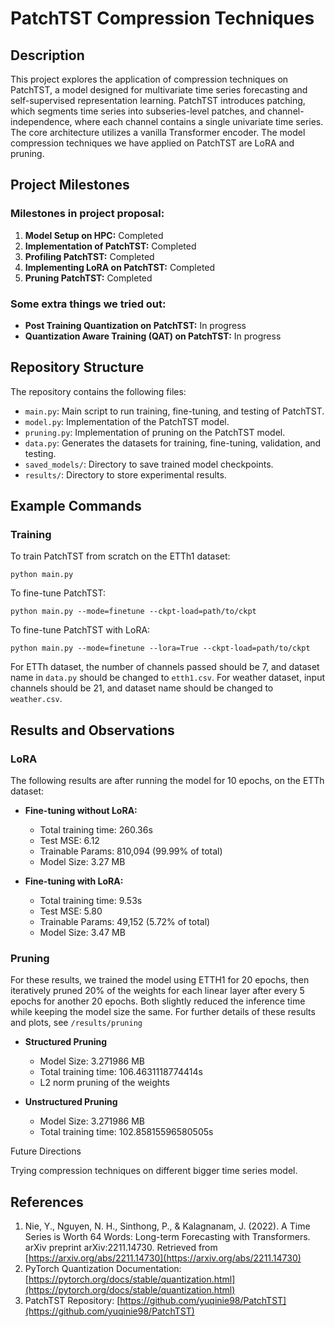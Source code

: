 
# PatchTST Compression Techniques

## Description

This project explores the application of compression techniques on PatchTST, a model designed for multivariate time series forecasting and self-supervised representation learning. PatchTST introduces patching, which segments time series into subseries-level patches, and channel-independence, where each channel contains a single univariate time series. The core architecture utilizes a vanilla Transformer encoder. The model compression techniques we have applied on PatchTST are LoRA and pruning.

## Project Milestones

### Milestones in project proposal:

1. **Model Setup on HPC:** Completed
2. **Implementation of PatchTST:** Completed
3. **Profiling PatchTST:** Completed
4. **Implementing LoRA on PatchTST:** Completed
5. **Pruning PatchTST:** Completed

### Some extra things we tried out:

- **Post Training Quantization on PatchTST:** In progress
- **Quantization Aware Training (QAT) on PatchTST:** In progress

## Repository Structure

The repository contains the following files:

- `main.py`: Main script to run training, fine-tuning, and testing of PatchTST.
- `model.py`: Implementation of the PatchTST model.
- `pruning.py`: Implementation of pruning on the PatchTST model.
- `data.py`: Generates the datasets for training, fine-tuning, validation, and testing.
- `saved_models/`: Directory to save trained model checkpoints.
- `results/`: Directory to store experimental results.

## Example Commands

### Training

To train PatchTST from scratch on the ETTh1 dataset:

```
python main.py
```

To fine-tune PatchTST:

```
python main.py --mode=finetune --ckpt-load=path/to/ckpt
```

To fine-tune PatchTST with LoRA:

```
python main.py --mode=finetune --lora=True --ckpt-load=path/to/ckpt
```

For ETTh dataset, the number of channels passed should be 7, and dataset name in `data.py` should be changed to `etth1.csv`. For weather dataset, input channels should be 21, and dataset name should be changed to `weather.csv`.

## Results and Observations

### LoRA

The following results are after running the model for 10 epochs, on the ETTh dataset:

- **Fine-tuning without LoRA:**
  - Total training time: 260.36s
  - Test MSE: 6.12
  - Trainable Params: 810,094 (99.99% of total)
  - Model Size: 3.27 MB

- **Fine-tuning with LoRA:**
  - Total training time: 9.53s
  - Test MSE: 5.80
  - Trainable Params: 49,152 (5.72% of total)
  - Model Size: 3.47 MB

### Pruning
For these results, we trained the model using ETTH1 for 20 epochs, then iteratively pruned 20% of the weights for each linear layer after every 5 epochs for another 20 epochs. Both slightly reduced the inference time while keeping the model size the same. For further details of these results and plots, see `/results/pruning` 

- **Structured Pruning**
  - Model Size: 3.271986 MB
  - Total training time: 106.4631118774414s
  - L2 norm pruning of the weights
    
- **Unstructured Pruning**
  - Model Size: 3.271986 MB
  - Total training time: 102.85815596580505s 

Future Directions

Trying compression techniques on different bigger time series model.

## References

1. Nie, Y., Nguyen, N. H., Sinthong, P., & Kalagnanam, J. (2022). A Time Series is Worth 64 Words: Long-term Forecasting with Transformers. arXiv preprint arXiv:2211.14730. Retrieved from [https://arxiv.org/abs/2211.14730](https://arxiv.org/abs/2211.14730)
2. PyTorch Quantization Documentation: [https://pytorch.org/docs/stable/quantization.html](https://pytorch.org/docs/stable/quantization.html)
3. PatchTST Repository: [https://github.com/yuqinie98/PatchTST](https://github.com/yuqinie98/PatchTST)
